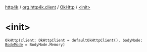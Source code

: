 [http4k](../../index.md) / [org.http4k.client](../index.md) / [OkHttp](index.md) / [&lt;init&gt;](./-init-.md)

# &lt;init&gt;

`OkHttp(client: OkHttpClient = defaultOkHttpClient(), bodyMode: `[`BodyMode`](../../org.http4k.core/-body-mode/index.md)` = BodyMode.Memory)`